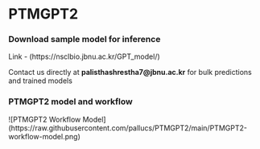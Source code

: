 <h1>PTMGPT2</h1>

<h3>Download sample model for inference</h3>
<p>Link - (https://nsclbio.jbnu.ac.kr/GPT_model/)</p>
<p>Contact us directly at <b>palisthashrestha7@jbnu.ac.kr</b> for bulk predictions and trained models</p>

<h3>PTMGPT2 model and workflow</h3>
![PTMGPT2 Workflow Model](https://raw.githubusercontent.com/pallucs/PTMGPT2/main/PTMGPT2-workflow-model.png)



